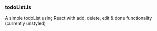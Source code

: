 ### todoListJs

A simple todoList using React with add, delete, edit & done functionality
(currently unstyled)
